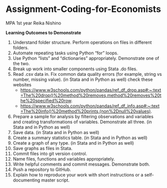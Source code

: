 # Assignment-Coding-for-Economists

MPA 1st year Reika Nishino

**Learning Outcomes to Demonstrate**
1. Understand folder structure. Perform operations on files in different folders.
2. Automate repeating tasks using Python “for” loops.
3. Use Python “lists” and “dictionaries” appropriately. Demonstrate one of the two.
4. Break up work into smaller components using Stata .do files.
5. Read .csv data in. Fix common data quality errors (for example, string vs number, missing value). (in Stata and in Python as well)
   check these websites
   - https://www.w3schools.com/python/pandas/ref_df_drop.asp#:~:text=The%20drop()%20method%20removes,method%20removes%20the%20specified%20row.
   - https://www.w3schools.com/python/pandas/ref_df_info.asp#:~:text=The%20info()%20method%20prints,(non%2Dnull%20values).
7. Prepare a sample for analysis by filtering observations and variables and creating transformations of variables. Demonstrate all three. (in Stata and in Python as well)
8. Save data. (in Stata and in Python as well)
9. Create a summary statistics table. (in Stata and in Python as well)
10. Create a graph of any type. (in Stata and in Python as well)
11. Save graphs as files in Stata.
12. Commit files into git version control.
13. Name files, functions and variables appropriately.
14. Write helpful comments and commit messages. Demonstrate both.
15. Push a repository to GitHub.
16. Explain how to reproduce your work with short instructions or a self-documenting master script.
